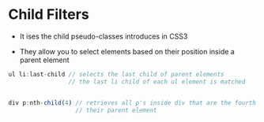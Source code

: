 # Child Filters

- It ises the child pseudo-classes introduces in CSS3

- They allow you to select elements based on their position inside a parent element


```javascript
ul li:last-child // selects the last child of parent elements
                 // the last li child of each ul element is matched


div p:nth-child(4) // retrieves all p's inside div that are the fourth child of
                   // their parent element
```
